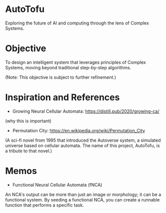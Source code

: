 # AutoTofu
Exploring the future of AI and computing through the lens of Complex Systems.

# Objective
To design an intelligent system that leverages principles of Complex Systems, moving beyond traditional step-by-step algorithms.

(Note: This objective is subject to further refinement.)


# Inspiration and References

* Growing Neural Cellular Automata: https://distill.pub/2020/growing-ca/

(why this is important)

* Permutation City: https://en.wikipedia.org/wiki/Permutation_City

(A sci-fi novel from 1995 that introduced the Autoverse system, a simulated universe based on cellular automata. The name of this project, AutoTofu, is a tribute to that novel.)

# Memos

* Functional Neural Cellular Automata (fNCA)

An NCA's output can be more than just an image or morphology; it can be a functional system. By seeding a functional NCA, you can create a runnable function that performs a specific task.